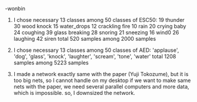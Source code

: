 -wonbin

1. I chose necessary 13 classes among 50 classes of ESC50:
    19 thunder
    30 wood knock
    15 water_drops
    12 crackling fire
    10 rain
    20 crying baby
    24 coughing
    39 glass breaking
    28 snoring
    21 sneezing
    16 wind0
    26 laughing
    42 siren
total 520 samples among 2000 samples

2. I chose necessary 13 classes among 50 classes of AED:
'applause', 'dog', 'glass', 'knock', 'laughter', 'scream', 'tone', 'water'
total 1208 samples among 5223 samples


3. I made a network exactly same with the paper (Yuji Tokozume),
   but it is too big nets, so I cannot handle on my desktop
   if we want to make same nets with the paper, we need several parallel computers and more data, which is impossible.
   so, I downsized the network.
